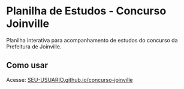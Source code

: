 # Planilha de Estudos - Concurso Joinville

Planilha interativa para acompanhamento de estudos do concurso da Prefeitura de Joinville.

## Como usar

Acesse: [SEU-USUARIO.github.io/concurso-joinville](https://SEU-USUARIO.github.io/concurso-joinville)